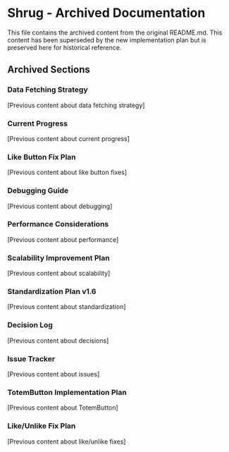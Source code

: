 # Shrug - Archived Documentation

This file contains the archived content from the original README.md. This content has been superseded by the new implementation plan but is preserved here for historical reference.

## Archived Sections

### Data Fetching Strategy
[Previous content about data fetching strategy]

### Current Progress
[Previous content about current progress]

### Like Button Fix Plan
[Previous content about like button fixes]

### Debugging Guide
[Previous content about debugging]

### Performance Considerations
[Previous content about performance]

### Scalability Improvement Plan
[Previous content about scalability]

### Standardization Plan v1.6
[Previous content about standardization]

### Decision Log
[Previous content about decisions]

### Issue Tracker
[Previous content about issues]

### TotemButton Implementation Plan
[Previous content about TotemButton]

### Like/Unlike Fix Plan
[Previous content about like/unlike fixes] 